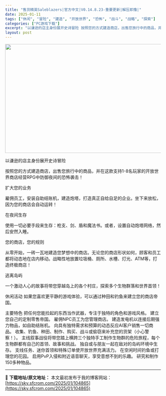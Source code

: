 ```yaml
---
title: "售货精英Saleblazers|官方中文|V0.14.8.23-重要更新|解压即撸|"
date: 2025-01-11
tags: ["休闲", "冒险", "建造", "开放世界", "恐怖", "战斗", "战略", "探索"]
categories: ["PC游戏下载"]
excerpt: "以谦逊的店主身份展开史诗冒险 按照您的方式建造商店，出售您旅行中的商品，并在这款支持1-8名玩家的开放世界商店经营RPG中防御夜间的恐怖袭击！ 扩大您的业务 雇佣员工，安装自助结账机，建造炮塔，打造真正自给自足的企业。坐下来放松，因为您的商店会自动运转！ 在夜间生存 使用一切必要手段来生存：枪支、剑&hellip;"
layout: post
---
```


<img class="aligncenter size-full wp-image-104861" src="https://sky.sfcrom.com/wp-content/uploads/2025/01/2025011110174356.webp" alt="" width="616" height="353" />

以谦逊的店主身份展开史诗冒险

按照您的方式建造商店，出售您旅行中的商品，并在这款支持1-8名玩家的开放世界商店经营RPG中防御夜间的恐怖袭击！

扩大您的业务

雇佣员工，安装自助结账机，建造炮塔，打造真正自给自足的企业。坐下来放松，因为您的商店会自动运转！

在夜间生存

使用一切必要手段来生存：枪支、剑、盾和魔法书。或者，设置自动炮塔网络，然后安然入睡。

您的商店，您的规则

从零开始，一砖一瓦地建造您梦想中的商店。无论您的商店形状如何，顾客和员工都将动态地在店内移动。战略性地放置垃圾桶、厕所、水槽、灯光、ATM等，打造终极商店！

逃离岛屿

一个激动人心的故事将带您穿越岛上的各个村庄，探索多个生物群落和世界首领！

休闲活动
如果您喜欢更平静的游戏体验，可以通过种田和钓鱼来建立您的商店帝国。

主要特色
把任何您能捡起的东西当作武器，专注于独特的角色和游戏风格。
建立您自己的定制零售帝国。
雇佣NPC员工为您管理商店。
建造发电机以连接后期强力物品，如自助结账机。
向具有独特需求和预算的动态反应AI客户销售一切商品。
收集、钓鱼、种田、制作、购买、战斗或偷窃来补充您的货架（小心警察！）。
主线叙事战役将带您踏上横跨三个独特手工制作生物群的危险旅程，每个生物群都有自己的首领、故事和挑战。
独自或与朋友一起在敌对的岛屿环境中生存。
支线任务、迷你首领和特殊订单使开放世界充满活力。
在空闲时间钓鱼或打理您的花园。
启用PvP入侵和附近语音聊天，享受意想不到的乐趣。
研究和制作150多种物品。

---
📖 **下载地址/原文地址：** 本文最初发布于我的博客网站：[https://sky.sfcrom.com/2025/01/104865](https://sky.sfcrom.com/2025/01/104865)
